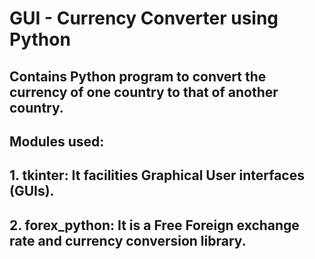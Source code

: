 # GUI - Currency Converter using Python
## Contains Python program to convert the currency of one country to that of another country. 
## Modules used:
## 1. tkinter: It facilities  Graphical User interfaces (GUIs).
## 2. forex_python:  It is a Free Foreign exchange rate and currency conversion library.
